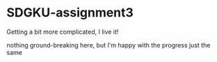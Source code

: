 # SDGKU-assignment3
<p> Getting a bit more complicated, I live it! </p>
<p> nothing ground-breaking here, but I'm happy with the progress just the same </p>
